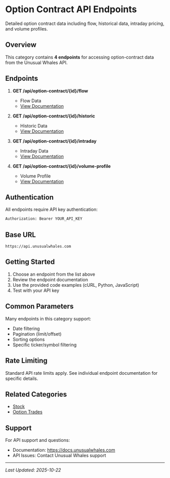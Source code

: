 # Option Contract API Endpoints

Detailed option contract data including flow, historical data, intraday pricing, and volume profiles.

## Overview

This category contains **4 endpoints** for accessing option-contract data from the Unusual Whales API.

## Endpoints

1. **GET /api/option-contract/{id}/flow**
   - Flow Data
   - [View Documentation](./flow.md)

2. **GET /api/option-contract/{id}/historic**
   - Historic Data
   - [View Documentation](./historic.md)

3. **GET /api/option-contract/{id}/intraday**
   - Intraday Data
   - [View Documentation](./intraday.md)

4. **GET /api/option-contract/{id}/volume-profile**
   - Volume Profile
   - [View Documentation](./volume-profile.md)


## Authentication

All endpoints require API key authentication:

```bash
Authorization: Bearer YOUR_API_KEY
```

## Base URL

```
https://api.unusualwhales.com
```

## Getting Started

1. Choose an endpoint from the list above
2. Review the endpoint documentation
3. Use the provided code examples (cURL, Python, JavaScript)
4. Test with your API key

## Common Parameters

Many endpoints in this category support:
- Date filtering
- Pagination (limit/offset)
- Sorting options
- Specific ticker/symbol filtering

## Rate Limiting

Standard API rate limits apply. See individual endpoint documentation for specific details.

## Related Categories

- [Stock](../stock/README.md)
- [Option Trades](../option-trades/README.md)

## Support

For API support and questions:
- Documentation: https://docs.unusualwhales.com
- API Issues: Contact Unusual Whales support

---

*Last Updated: 2025-10-22*
